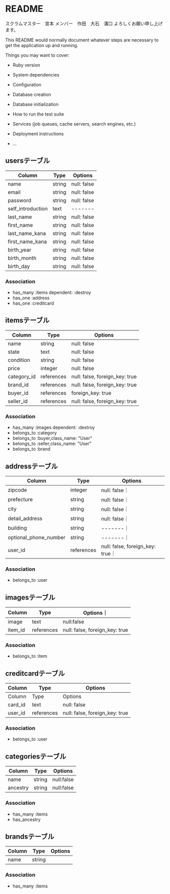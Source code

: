 # README
スクラムマスター　宮本
メンバー　作田　大石　溝口
よろしくお願い申し上げます。

This README would normally document whatever steps are necessary to get the
application up and running.

Things you may want to cover:

* Ruby version

* System dependencies

* Configuration

* Database creation

* Database initialization

* How to run the test suite

* Services (job queues, cache servers, search engines, etc.)

* Deployment instructions

* ...

## usersテーブル
|Column|Type|Options|
|------|----|-------|
|name|string|null: false|
|email|string|null: false|
|password|string|null: false|
|self_introduction|text|-------|
|last_name|string|null: false|
|first_name|string|null: false|
|last_name_kana|string|null: false|
|first_name_kana|string|null: false|
|birth_year|string|null: false|
|birth_month|string|null: false|
|birth_day|string|null: false|

### Association
- has_many :items dependent: :destroy
- has_one :address
- has_one :creditcard


## itemsテーブル
|Column|Type|Options|
|------|----|-------|
|name|string|null: false|
|state|text|null: false|
|condition|string|null: false|
|price|integer|null: false|
|category_id|references|null: false, foreign_key: true|
|brand_id|references|null: false, foreign_key: true|
|buyer_id|references|foreign_key: true|
|seller_id|references|null: false, foreign_key: true|
### Association
- has_many :images dependent: :destroy
- belongs_to :category
- belongs_to :buyer,class_name: "User"
- belongs_to :seller,class_name: "User"
- belongs_to :brand


## addressテーブル
|Column|Type|Options|
|------|----|-------|
|zipcode|integer|null: false｜
|prefecture|string|null: false｜
|city|string|null: false｜
|detail_address|string|null: false｜
|building|string|-------｜
|optional_phone_number|string|-------｜
|user_id|references|null: false, foreign_key: true｜
### Association
- belongs_to :user

## imagesテーブル
|Column|Type|Options｜
|------|----|-------|
|image|text|null:false|
|item_id|references|null: false, foreign_key: true|
### Association
- belongs_to :item

## creditcardテーブル
|Column|Type|Options|
|------|----|-------|
|Column|Type|Options|
|card_id|text|null: false|
|user_id|references|null: false, foreign_key: true|
### Association
- belongs_to :user

## categoriesテーブル
|Column|Type|Options|
|------|----|-------|
|name|string| null:false|
|ancestry|string| null:false|
### Association
- has_many :items
- has_ancestry

## brandsテーブル
|Column|Type|Options|
|------|----|-------|
|name|string|
### Association
- has_many :items